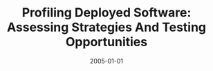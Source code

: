 ---
title: "Profiling Deployed Software: Assessing Strategies And Testing Opportunities"
date: 2005-01-01
venue: ""
paperurl: https://doi.org/10.1109/TSE.2005.50
authors: "Sebastian G Elbaum and Madeline Diep"
awards: ""
---